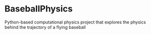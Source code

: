 # BaseballPhysics
Python-based computational physics project that explores the physics behind the trajectory of a flying baseball
